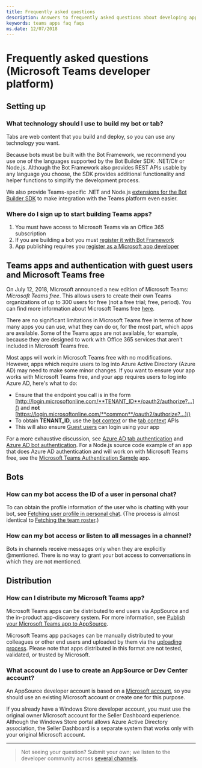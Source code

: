 ```yaml
---
title: Frequently asked questions
description: Answers to frequently asked questions about developing apps for Microsoft Teams
keywords: teams apps faq faqs
ms.date: 12/07/2018
---
```


# Frequently asked questions (Microsoft Teams developer platform)

## Setting up

### What technology should I use to build my bot or tab?

Tabs are web content that you build and deploy, so you can use any technology you want.

Because bots must be built with the Bot Framework, we recommend you use one of the languages supported by the Bot Builder SDK: .NET/C# or Node.js. Although the Bot Framework also provides REST APIs usable by any language you choose, the SDK provides additional functionality and helper functions to simplify the development process.

We also provide Teams-specific .NET and Node.js [extensions for the Bot Builder SDK](~/get-started/code#microsoft-teams-extensions-for-the-bot-builder-sdk) to make integration with the Teams platform even easier.

### Where do I sign up to start building Teams apps?

1. You must have access to Microsoft Teams via an Office 365 subscription
2. If you are building a bot you must [register it with Bot Framework](~/concepts/bots/bots-create)
3. App publishing requires you [register as a Microsoft app developer](//developer.microsoft.com/en-us/store/register)

## Teams apps and authentication with guest users and Microsoft Teams free

On July 12, 2018, Microsoft announced a new edition of Microsoft Teams: *Microsoft Teams free*. This allows users to create their own Teams organizations of up to 300 users for free (not a free trial; free, period). You can find more information about Microsoft Teams free [here](https://support.office.com/article/6d79a648-6913-4696-9237-ed13de64ae3c).

There are no significant limitations in Microsoft Teams free in terms of how many apps you can use, what they can do or, for the most part, which apps are available. Some of the Teams apps are not available, for example, because they are designed to work with Office 365 services that aren't included in Microsoft Teams free.

Most apps will work in Microsoft Teams free with no modifications. However, apps which require users to log into Azure Active Directory (Azure AD) may need to make some minor changes. If you want to ensure your app works with Microsoft Teams free, and your app requires users to log into Azure AD, here's what to do:
* Ensure that the endpoint you call is in the form [http://login.microsoftonline.com/**TENANT_ID**/oauth2/authorize?...]()
  and **not**  [https://login.microsoftonline.com/**common**/oauth2/authorize?...]()
* To obtain **TENANT_ID**, use the [bot context](~/concepts/bots/bots-context) or the [tab context](~/concepts/tabs/tabs-context) APIs
* This will also ensure [Guest users](https://docs.microsoft.com/en-us/MicrosoftTeams/guest-access) can login using your app

For a more exhaustive discussion, see [Azure AD tab authentication](~/concepts/authentication/auth-tab-aad) and [Azure AD bot authentication](~/concepts/authentication/auth-bot-aad). For a Node.js source code example of an app that does Azure AD authentication and will work on with Microsoft Teams free, see the [Microsoft Teams Authentication Sample](https://github.com/OfficeDev/microsoft-teams-sample-auth-node) app.

## Bots

### How can my bot access the ID of a user in personal chat?

To can obtain the profile information of the user who is chatting with your bot, see [Fetching user profile in personal chat](~/concepts/bots/bots-context#fetching-user-profile-in-11-chat). (The process is almost identical to [Fetching the team roster](~/concepts/bots/bots-context#fetching-the-team-roster).)

### How can my bot access or listen to all messages in a channel?

Bots in channels receive messages only when they are explicitly @mentioned. There is no way to grant your bot access to conversations in which they are not mentioned.

## Distribution

### How can I distribute my Microsoft Teams app?

Microsoft Teams apps can be distributed to end users via AppSource and the in-product app-discovery system. For more information, see [Publish your Microsoft Teams app to AppSource](~/publishing/apps-publish).

Microsoft Teams app packages can be manually distributed to your colleagues or other end users and uploaded by them via the [uploading process](~/concepts/apps/apps-upload). Please note that apps distributed in this format are not tested, validated, or trusted by Microsoft.

### What account do I use to create an AppSource or Dev Center account?

An AppSource developer account is based on a [Microsoft account](https://account.microsoft.com/account), so you should use an existing Microsoft account or create one for this purpose.

If you already have a Windows Store developer account, you must use the original owner Microsoft account for the Seller Dashboard experience. Although the Windows Store portal allows Azure Active Directory association, the Seller Dashboard is a separate system that works only with your original Microsoft account.

---

>Not seeing your question? Submit your own; we listen to the developer community across [several channels](~/feedback).
